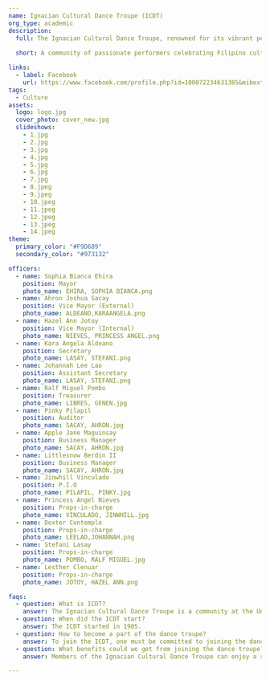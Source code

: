 ```yaml
---
name: Ignacian Cultural Dance Troupe (ICDT)
org_type: academic
description:
  full: The Ignacian Cultural Dance Troupe, renowned for its vibrant performances, embodies the spirit of harmony and diversity through rhythm and unity. This ensemble is not merely a group of dancers; it is a community that celebrates cultural heritage and artistic expression. Through their captivating performances, they weave stories of tradition, creativity, and shared human experiences, enthralling audiences with their passion and skill. Whether participating in local events or international competitions, the Ignacian Cultural Dance Troupe stands as a testament to the power of dance in bringing people together, fostering understanding, and inspiring joy. Their dedication to preserving and promoting Filipino culture shines through every performance, creating a bridge between generations and cultures. The troupe's commitment to excellence is evident in their meticulous choreography and stunning costumes, reflecting the rich tapestry of Philippine history. With each graceful movement, they not only entertain but also educate, leaving a lasting impact on all who have the privilege of witnessing their artistry.
  
  short: A community of passionate performers celebrating Filipino culture through rhythm and unity. Known for their vibrant dances and stunning costumes, they preserve tradition while inspiring audiences with stories of heritage, creativity, and joy. Through each performance, they build bridges across generations and cultures, promoting understanding and pride in Filipino identity.

links:
  - label: Facebook
    url: https://www.facebook.com/profile.php?id=100072234631385&mibextid=ZbWKwL
tags:
  - Culture
assets:
  logo: logo.jpg
  cover_photo: cover_new.jpg
  slideshows:
    - 1.jpg 
    - 2.jpg
    - 3.jpg
    - 4.jpg
    - 5.jpg
    - 6.jpg
    - 7.jpg 
    - 8.jpeg
    - 9.jpeg
    - 10.jpeg
    - 11.jpeg
    - 12.jpeg
    - 13.jpeg
    - 14.jpeg
theme:
  primary_color: "#F9D689"
  secondary_color: "#973132"

officers:
  - name: Sophia Bianca Ehira
    position: Mayor
    photo_name: EHIRA, SOPHIA BIANCA.png
  - name: Ahron Joshua Sacay
    position: Vice Mayor (External)
    photo_name: ALDEANO,KARAANGELA.png
  - name: Hazel Ann Jotoy
    position: Vice Mayor (Internal)
    photo_name: NIEVES, PRINCESS ANGEL.png
  - name: Kara Angela Aldeano
    position: Secretary
    photo_name: LASAY, STEFANI.png
  - name: Johannah Lee Lao
    position: Assistant Secretary
    photo_name: LASAY, STEFANI.png
  - name: Ralf Miguel Pombo
    position: Treasurer
    photo_name: LIBRES, GENEN.jpg
  - name: Pinky Pilapil
    position: Auditor
    photo_name: SACAY, AHRON.jpg
  - name: Apple Jane Maguinsay
    position: Business Manager
    photo_name: SACAY, AHRON.jpg
  - name: Littlesnow Berdin II
    position: Business Manager
    photo_name: SACAY, AHRON.jpg
  - name: Jinwhill Vinculado
    position: P.I.O
    photo_name: PILAPIL, PINKY.jpg
  - name: Princess Angel Nieves
    position: Props-in-charge
    photo_name: VINCULADO, JINWHILL.jpg
  - name: Dexter Contemplo
    position: Props-in-charge
    photo_name: LEELAO,JOHANNAH.png
  - name: Stefani Lasay
    position: Props-in-charge
    photo_name: POMBO, RALF MIGUEL.jpg
  - name: Lesther Clenuar
    position: Props-in-charge
    photo_name: JOTOY, HAZEL ANN.png

faqs:
  - question: What is ICDT?
    answer: The Ignacian Cultural Dance Troupe is a community at the University of the Immaculate Conception that joyfully celebrates cultural heritage and artistic expression through vibrant performances.
  - question: When did the ICDT start?
    answer: The ICDT started in 1905.
  - question: How to become a part of the dance troupe?
    answer: To join the ICDT, one must be committed to joining the dance troupe, attend practices on Wednesdays and Saturdays, and perform three dances at school or outside school events.
  - question: What benefits could we get from joining the dance troupe?
    answer: Members of the Ignacian Cultural Dance Troupe can enjoy a special benefit - a 6-unit tuition fee discount. This is our way of supporting your passion and helping to lessen your academic financial burden.

---
```


